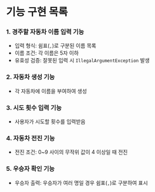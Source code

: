 # 기능 구현 목록

### 1. 경주할 자동차 이름 입력 기능
- 입력 형식: 쉼표(`,`)로 구분된 이름 목록
- 이름 조건: 각 이름은 5자 이하
- 유효성 검증: 잘못된 입력 시 `IllegalArgumentException` 발생

### 2. 자동차 생성 기능
- 각 자동차에 이름을 부여하여 생성

### 3. 시도 횟수 입력 기능
- 사용자가 시도할 횟수를 입력받음

### 4. 자동차 전진 기능
- 전진 조건: 0~9 사이의 무작위 값이 4 이상일 때 전진

### 5. 우승자 확인 기능
- 우승자 출력: 우승자가 여러 명일 경우 쉼표(`,`)로 구분하여 표시